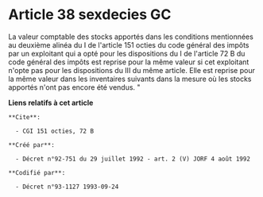 # Article 38 sexdecies GC

La valeur comptable des stocks apportés dans les conditions mentionnées au deuxième alinéa du I de l'article 151 octies du
code général des impôts par un exploitant qui a opté pour les dispositions du I de l'article 72 B du code général des impôts
est reprise pour la même valeur si cet exploitant n'opte pas pour les dispositions du III du même article. Elle est reprise
pour la même valeur dans les inventaires suivants dans la mesure où les stocks apportés n'ont pas encore été vendus. "

**Liens relatifs à cet article**

	**Cite**:

	  - CGI 151 octies, 72 B

	**Créé par**:

	  - Décret n°92-751 du 29 juillet 1992 - art. 2 (V) JORF 4 août 1992

	**Codifié par**:

	  - Décret n°93-1127 1993-09-24
